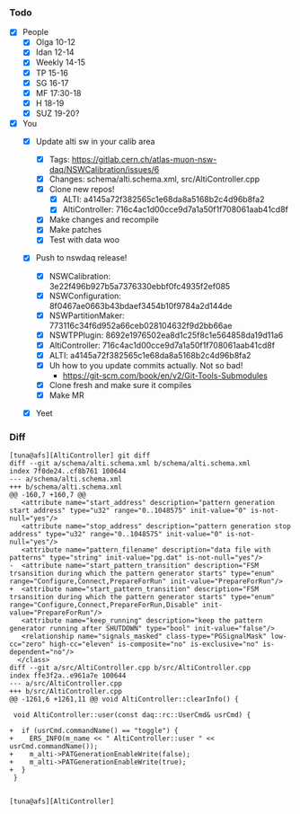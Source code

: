 ### Todo

- [x] People
   - [x] Olga 10-12
   - [x] Idan 12-14
   - [x] Weekly 14-15
   - [x] TP 15-16
   - [x] SG 16-17
   - [x] MF 17:30-18
   - [x] H 18-19
   - [x] SUZ 19-20?

- [x] You
   - [x] Update alti sw in your calib area
      - [x] Tags: https://gitlab.cern.ch/atlas-muon-nsw-daq/NSWCalibration/issues/6
      - [x] Changes: schema/alti.schema.xml, src/AltiController.cpp
      - [x] Clone new repos!
         - [x] ALTI: a4145a72f382565c1e68da8a5168b2c4d96b8fa2
         - [x] AltiController: 716c4ac1d00cce9d7a1a50f1f708061aab41cd8f
      - [x] Make changes and recompile
      - [x] Make patches
      - [x] Test with data woo
   - [x] Push to nswdaq release!
      - [x] NSWCalibration: 3e22f496b927b5a7376330ebbf0fc4935f2ef085
      - [x] NSWConfiguration: 8f0467ae0663b43bdaef3454b10f9784a2d144de
      - [x] NSWPartitionMaker: 773116c34f6d952a66ceb028104632f9d2bb66ae
      - [x] NSWTPPlugin: 8692e1976502ea8d1c25f8c1e564858da19d11a6
      - [x] AltiController: 716c4ac1d00cce9d7a1a50f1f708061aab41cd8f
      - [x] ALTI: a4145a72f382565c1e68da8a5168b2c4d96b8fa2
      - [x] Uh how to you update commits actually. Not so bad!
         * https://git-scm.com/book/en/v2/Git-Tools-Submodules
      - [x] Clone fresh and make sure it compiles
      - [x] Make MR
   - [x] Yeet
   
   
### Diff
   
```
[tuna@afs][AltiController] git diff
diff --git a/schema/alti.schema.xml b/schema/alti.schema.xml
index 7f0de24..cf8b761 100644
--- a/schema/alti.schema.xml
+++ b/schema/alti.schema.xml
@@ -160,7 +160,7 @@
   <attribute name="start_address" description="pattern generation start address" type="u32" range="0..1048575" init-value="0" is-not-null="yes"/>
   <attribute name="stop_address" description="pattern generation stop address" type="u32" range="0..1048575" init-value="0" is-not-null="yes"/>
   <attribute name="pattern_filename" description="data file with patterns" type="string" init-value="pg.dat" is-not-null="yes"/>
-  <attribute name="start_pattern_transition" description="FSM trsansition during which the pattern generator starts" type="enum" range="Configure,Connect,PrepareForRun" init-value="PrepareForRun"/>
+  <attribute name="start_pattern_transition" description="FSM trsansition during which the pattern generator starts" type="enum" range="Configure,Connect,PrepareForRun,Disable" init-value="PrepareForRun"/>
   <attribute name="keep_running" description="keep the pattern generator running after SHUTDOWN" type="bool" init-value="false"/>
   <relationship name="signals_masked" class-type="PGSignalMask" low-cc="zero" high-cc="eleven" is-composite="no" is-exclusive="no" is-dependent="no"/>
  </class>
diff --git a/src/AltiController.cpp b/src/AltiController.cpp
index ffe3f2a..e961a7e 100644
--- a/src/AltiController.cpp
+++ b/src/AltiController.cpp
@@ -1261,6 +1261,11 @@ void AltiController::clearInfo() {

 void AltiController::user(const daq::rc::UserCmd& usrCmd) {

+  if (usrCmd.commandName() == "toggle") {
+    ERS_INFO(m_name << " AltiController::user " << usrCmd.commandName());
+    m_alti->PATGenerationEnableWrite(false);
+    m_alti->PATGenerationEnableWrite(true);
+  }
 }


[tuna@afs][AltiController]
```
